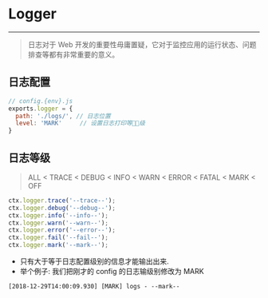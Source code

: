 # Logger
---

> 日志对于 Web 开发的重要性毋庸置疑，它对于监控应用的运行状态、问题排查等都有非常重要的意义。

## 日志配置
```js
// config.{env}.js
exports.logger = {
  path: './logs/', // 日志位置
  level: 'MARK'     // 设置日志打印等级
}
```

## 日志等级
> ALL < TRACE < DEBUG < INFO < WARN < ERROR < FATAL < MARK < OFF

```js
ctx.logger.trace('--trace--');
ctx.logger.debug('--debug--');
ctx.logger.info('--info--');
ctx.logger.warn('--warn--');
ctx.logger.error('--error--');
ctx.logger.fail('--fail--');
ctx.logger.mark('--mark--');
```

- 只有大于等于日志配置级别的信息才能输出出来.
- 举个例子: 我们把刚才的 config 的日志输级别修改为 MARK

```
[2018-12-29T14:00:09.930] [MARK] logs - --mark--
```